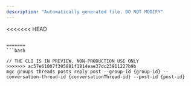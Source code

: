 ```yaml
---
description: "Automatically generated file. DO NOT MODIFY"
---
```


<<<<<<< HEAD
```cli

=======
```bash

// THE CLI IS IN PREVIEW. NON-PRODUCTION USE ONLY
>>>>>>> ac57e61007f395881f1814eae37dc23911227b9b
mgc groups threads posts reply post --group-id {group-id} --conversation-thread-id {conversationThread-id} --post-id {post-id}

```